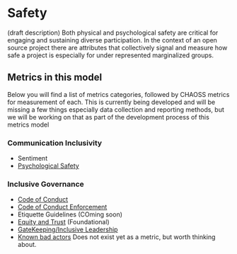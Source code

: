 # Safety

(draft description)  Both physical and psychological safety are critical for engaging and sustaining diverse participation. In the context of an open source project there are attributes that collectively signal and measure how safe a project is especially for under represented marginalized groups.  

## Metrics in this model

Below you will find a list of metrics categories, followed by CHAOSS metrics for measurement of each.   This is currently being developed and will be missing a few things especially data collection and reporting methods, but we will be working on that as part of the development process of this metrics model

### Communication Inclusivity
- Sentiment
- [Psychological Safety](https://github.com/chaoss/wg-dei/blob/main/focus-areas/project-and-community/psychological-safety.md)

### Inclusive Governance
- [Code of Conduct](https://github.com/chaoss/wg-dei/blob/main/focus-areas/governance/code-of-conduct.md)
- [Code of Conduct Enforcement](https://github.com/chaoss/wg-dei/blob/main/focus-areas/governance/code-of-conduct-enforcement.md)
- Etiquette Guidelines (COming soon)
- [Equity and Trust](https://github.com/emmairwin/wg-dei/blob/main/focus-areas/governance/equity-trust.md) (Foundational)
- [GateKeeping/Inclusive Leadership](https://github.com/chaoss/wg-dei/blob/main/focus-areas/leadership/inclusive-leadership.md)
- [Known bad actors]() Does not exist yet as a metric, but worth thinking about.

